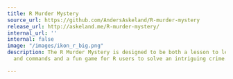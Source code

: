 ```yaml
---
title: R Murder Mystery
source_url: https://github.com/AndersAskeland/R-murder-mystery
release_url: http://askeland.me/R-murder-mystery/
internal_url: ''
internal: false
image: "/images/ikon_r_big.png"
description: The R Murder Mystery is designed to be both a lesson to learn R concepts
  and commands and a fun game for R users to solve an intriguing crime.

---
```

